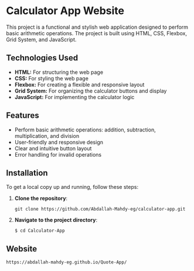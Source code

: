 # Calculator App Website

This project is a functional and stylish web application designed to perform basic arithmetic operations. The project is built using HTML, CSS, Flexbox, Grid System, and JavaScript.

## Technologies Used
- **HTML:** For structuring the web page
- **CSS:** For styling the web page
- **Flexbox:** For creating a flexible and responsive layout
- **Grid System:** For organizing the calculator buttons and display
- **JavaScript:** For implementing the calculator logic

## Features
- Perform basic arithmetic operations: addition, subtraction, multiplication, and division
- User-friendly and responsive design
- Clear and intuitive button layout
- Error handling for invalid operations

## Installation
To get a local copy up and running, follow these steps:

1. **Clone the repository**:
   
   ```git clone https://github.com/Abdallah-Mahdy-eg/calculator-app.git   ```
3. **Navigate to the project directory**:
   
   ```$ cd Calculator-App```
## Website

   ```https://abdallah-mahdy-eg.github.io/Quote-App/```
